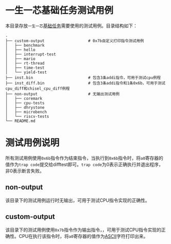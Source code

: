 # 一生一芯基础任务测试用例

本目录存放`一生一芯`[基础任务](https://oscpu.github.io/ysyx/wiki/tasks/basic.html)需要使用的测试用例。目录结构如下：

```shell
.
├── custom-output					# 0x7b自定义打印指令测试用例
│   ├── benchmark
│   ├── hello
│   ├── interrupt-test
│   ├── mario
│   ├── rt-thread
│   ├── time-test
│   └── yield-test
├── inst.bin						# 包含3条addi指令，可用于测试cpu例程
├── inst_diff.bin					# 包含3条addi指令和1条0x6b，可用于测试cpu_diff和chisel_cpu_diff例程
├── non-output						# 无输出测试用例
│   ├── coremark
│   ├── cpu-tests
│   ├── dhrystone
│   ├── microbench
│   └── riscv-tests
└── README.md
```

# 测试用例说明

所有测试用例使用`0x6b`指令作为结束指令，当执行到`0x6b`指令时，将`a0`寄存器的值作为`trap code`提交给difftest即可。`trap code`为0表示正确执行并退出程序，非0表示断言失败。

## non-output

该目录下的测试用例运行时无输出，可用于测试CPU指令实现的正确性。

## custom-output

该目录下的测试用例使用`0x7b`指令作为输出指令，，可用于测试CPU指令实现的正确性。CPU在执行该指令时，将`a0`寄存器的值作为[ASCII](https://en.wikipedia.org/wiki/ASCII)字符打印出来。